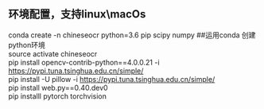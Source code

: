## 环境配置，支持linux\macOs           
conda create -n chineseocr python=3.6 pip scipy numpy  ##运用conda 创建python环境      
source activate chineseocr      
pip install opencv-contrib-python==4.0.0.21  -i https://pypi.tuna.tsinghua.edu.cn/simple/        
pip install -U pillow -i https://pypi.tuna.tsinghua.edu.cn/simple/         
pip install web.py==0.40.dev0       
pip installl pytorch torchvision 


